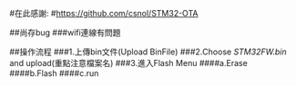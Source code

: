 #在此感謝:
#https://github.com/csnol/STM32-OTA

##尚存bug
###wifi連線有問題

##操作流程
###1.上傳bin文件(Upload BinFile)
###2.Choose *STM32FW.bin* and upload(重點注意檔案名)
###3.進入Flash Menu
####a.Erase
####b.Flash
####c.run



